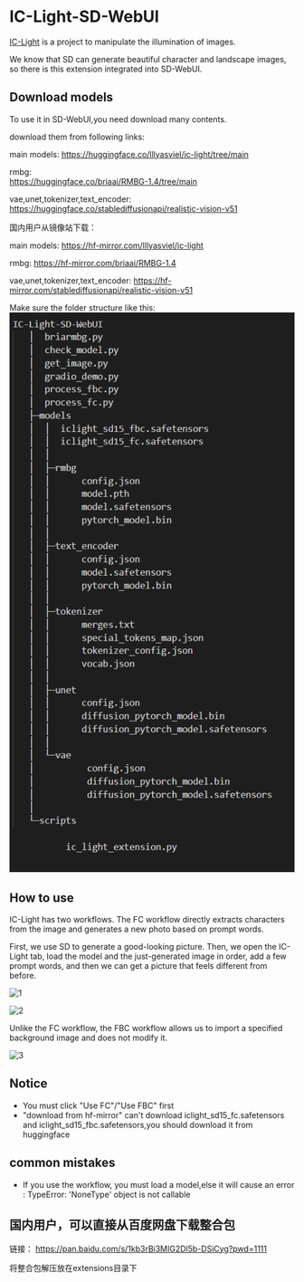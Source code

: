 # IC-Light-SD-WebUI

 [IC-Light](https://github.com/lllyasviel/IC-Light) is a project to manipulate the illumination of images.

We know that SD can generate beautiful character and landscape images, so there is this extension integrated into SD-WebUI.

## Download models

To use it in SD-WebUI,you need download many contents.

download them from following links:

main models: 
https://huggingface.co/lllyasviel/ic-light/tree/main

rmbg:  
 https://huggingface.co/briaai/RMBG-1.4/tree/main

vae,unet,tokenizer,text_encoder: 
https://huggingface.co/stablediffusionapi/realistic-vision-v51

国内用户从镜像站下载：

main models: 
https://hf-mirror.com/lllyasviel/ic-light

rmbg: 
https://hf-mirror.com/briaai/RMBG-1.4

vae,unet,tokenizer,text_encoder: 
https://hf-mirror.com/stablediffusionapi/realistic-vision-v51



Make sure the folder structure like this:
![1](imgs/6.png)




## How to use

IC-Light has two workflows. The FC workflow directly extracts characters from the image and generates a new photo based on prompt words.



First, we use SD to generate a good-looking picture. Then, we open the IC-Light tab, load the model and the just-generated image in order, add a few prompt words, and then we can get a picture that feels different from before.

![1](imgs/1.png)

![2](imgs/2.png)

Unlike the FC workflow, the FBC workflow allows us to import a specified background image and does not modify it.

![3](imgs/3.png)

## Notice

* You must click "Use FC"/"Use FBC" first
* "download from hf-mirror"  can't download iclight_sd15_fc.safetensors and iclight_sd15_fbc.safetensors,you should download it from huggingface

## common mistakes

* If you use the workflow, you must load a model,else it will cause an error : TypeError: 'NoneType' object is not callable
  

## 国内用户，可以直接从百度网盘下载整合包

链接： https://pan.baidu.com/s/1kb3rBi3MIG2Dl5b-DSiCyg?pwd=1111 

将整合包解压放在extensions目录下



